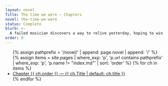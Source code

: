 ```yaml
---
layout: novel
Title: The time we were — Chapters
novel: the-time-we-were
status: Complete
blurb: >-
  A failed musician discovers a way to relive yesterday, hoping to win back the love he lost—only to confront the quiet cost of rewriting what was once real
order: 0
---
```


<ul>
{% assign pathprefix = '/novel/' | append: page.novel | append: '/' %}
{% assign items = site.pages
  | where_exp: 'p', 'p.url contains pathprefix'
  | where_exp: 'p', 'p.name != "index.md"'
  | sort: 'order' %}
{% for ch in items %}
  <li><a href="{{ ch.url | relative_url }}">Chapter {{ ch.order }} — {{ ch.Title | default: ch.title }}</a></li>
{% endfor %}
</ul>
